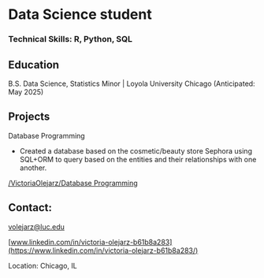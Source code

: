 # Data Science student


### Technical Skills: R, Python, SQL


## Education
B.S. Data Science, Statistics Minor | Loyola University Chicago (Anticipated: May 2025)


## Projects

Database Programming
- Created a database based on the cosmetic/beauty store Sephora using SQL+ORM to query based on the entities and their relationships with one another.

[/VictoriaOlejarz/Database Programming](https://github.com/VictoriaOlejarz/Database-Programming)


## Contact: 

volejarz@luc.edu

[www.linkedin.com/in/victoria-olejarz-b61b8a283](https://www.linkedin.com/in/victoria-olejarz-b61b8a283/)

 Location: Chicago, IL
